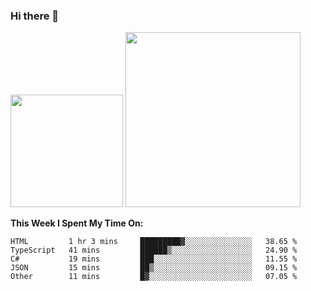 ### Hi there 👋

<!--
**nestor22/nestor22** is a ✨ _special_ ✨ repository because its `README.md` (this file) appears on your GitHub profile.

Here are some ideas to get you started:

- 🔭 I’m currently working on ...
- 🌱 I’m currently learning ...
- 👯 I’m looking to collaborate on ...
- 🤔 I’m looking for help with ...
- 💬 Ask me about ...
- 📫 How to reach me: ...
- 😄 Pronouns: ...
- ⚡ Fun fact: ...
-->


<img height="180em" src="https://github-readme-stats.vercel.app/api?username=nestor22&show_icons=true&hide_border=true&&count_private=true&include_all_commits=true&theme=radical" />
<img height="280em" src="https://github-readme-stats.vercel.app/api/top-langs/?username=nestor22&layout=compact)](https://github.com/nestor22/github-readme-stats&theme=radical"  />



**This Week I Spent My Time On:**
<!--START_SECTION:waka-->
```text
HTML         1 hr 3 mins     █████████▓░░░░░░░░░░░░░░░   38.65 % 
TypeScript   41 mins         ██████▒░░░░░░░░░░░░░░░░░░   24.90 % 
C#           19 mins         ███░░░░░░░░░░░░░░░░░░░░░░   11.55 % 
JSON         15 mins         ██▒░░░░░░░░░░░░░░░░░░░░░░   09.15 % 
Other        11 mins         █▓░░░░░░░░░░░░░░░░░░░░░░░   07.05 % 
```
<!--END_SECTION:waka-->


